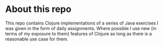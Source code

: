 # About this repo

This repo contains Clojure implementations of a series of Java exercises I was given in the form of daily assignments. Where possible I use new (in terms of my exposure to them) features of Clojure as long as there is a reasonable use case for them.
